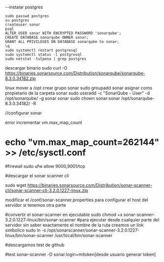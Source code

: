 --instalar postgres
````
sudo passwd postgres
su postgres
createuser sonar
psql
ALTER USER sonar WITH ENCRYPTED PASSWORD 'sonarqube';
CREATE DATABASE sonarqube OWNER sonar;
GRANT ALL PRIVILEGES ON DATABASE sonarqube to sonar;
\q
sudo systemctl restart postgresql
sudo systemctl status -l postgresql
sudo netstat -tulpena | grep postgres
````

descargar binario
sudo curl -O https://binaries.sonarsource.com/Distribution/sonarqube/sonarqube-8.3.0.34182.zip


linux
mover a /opt
crear grupo sonar
sudo groupadd sonar
asignar como propietario de la carpeta sonar
sudo useradd -c "SonarQube - User" -d /opt/sonarqube/ -g sonar sonar
sudo chown sonar:sonar /opt/sonarqube-8.3.0.34182/ -R

//configurar sonar

error incrementar vm.max_map_count
# echo "vm.max_map_count=262144" >> /etc/sysctl.conf


#firewall
sudo ufw allow 9000,9001/tcp

#descargar el sonar scanner cli

sudo wget https://binaries.sonarsource.com/Distribution/sonar-scanner-cli/sonar-scanner-cli-3.2.0.1227-linux.zip

modificar el /conf/sonar-scanner.properties para configurar el host del servidor si tenemos otra parte

#convertir el sonar-scanner en ejecutable
sudo chmod +x sonar-scanner-3.2.0.1227-linux/bin/sonar-scanner
#para ejecutar desde cualquier parte del servidor sin saber exactamente el nombre de la ruta creamos un link simbolico
sudo ln -s /opt/sonarscanner/sonar-scanner-3.2.0.1227-linux/bin/sonar-scanner /usr/local/bin/sonar-scanner

#descargamos test de github

#test
sonar-scanner -D sonar.login=mitoken[desde usuario generar token]
